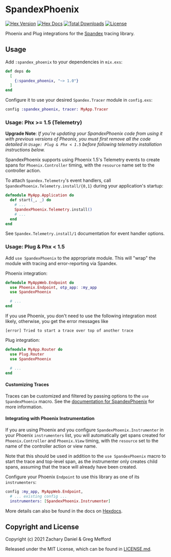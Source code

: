 # SpandexPhoenix

[![Hex Version](https://img.shields.io/hexpm/v/spandex_phoenix.svg)](https://hex.pm/packages/spandex_phoenix)
[![Hex Docs](https://img.shields.io/badge/hex-docs-lightgreen.svg)](https://hexdocs.pm/spandex_phoenix/)
[![Total Downloads](https://img.shields.io/hexpm/dt/spandex_phoenix.svg)](https://hex.pm/packages/spandex_phoenix)
[![License](https://img.shields.io/hexpm/l/spandex_phoenix.svg)](https://github.com/spandex-project/spandex_phoenix/blob/master/LICENSE)

Phoenix and Plug integrations for the [Spandex] tracing library.

[Spandex]: https://github.com/spandex-project/spandex

## Usage

Add `:spandex_phoenix` to your dependencies in `mix.exs`:

```elixir
def deps do
  [
    {:spandex_phoenix, "~> 1.0"}
  ]
end
```

Configure it to use your desired `Spandex.Tracer` module in `config.exs`:

```elixir
config :spandex_phoenix, tracer: MyApp.Tracer
```

### Usage: Phx >= 1.5 (Telemetry)

**Upgrade Note**: *If you're updating your SpandexPhoenix code from using it with previous versions of Pheonix,
you must first remove all the code detailed in `Usage: Plug & Phx < 1.5` before following
telemetry installation instructions below.*


SpandexPhoenix supports using Phoenix 1.5's Telemetry events to create spans for
`Phoenix.Controller` timing, with the `resource` name set to the controller action.

To attach `Spandex.Telemetry`'s event handlers, call `SpandexPhoenix.Telemetry.install/{0,1}`
during your application's startup:

```elixir
defmodule MyApp.Application do
  def start(_, _) do
    # ...
    SpandexPhoenix.Telemetry.install()
    # ...
  end
end
```

See `Spandex.Telemetry.install/1` documentation for event handler options.

### Usage: Plug & Phx < 1.5

Add `use SpandexPhoenix` to the appropriate module. This will "wrap" the
module with tracing and error-reporting via Spandex.

Phoenix integration:

```elixir
defmodule MyAppWeb.Endpoint do
  use Phoenix.Endpoint, otp_app: :my_app
  use SpandexPhoenix

  # ...
end
```

If you use Phoenix, you don't need to use the following integration most likely, otherwise, you get the error messages like

```
[error] Tried to start a trace over top of another trace
```

Plug integration:

```elixir
defmodule MyApp.Router do
  use Plug.Router
  use SpandexPhoenix

  # ...
end
```

#### Customizing Traces

Traces can be customized and filtered by passing options to the `use SpandexPhoenix` macro.
See the [documentation for SpandexPhoenix] for more information.

#### Integrating with Phoenix Instrumentation

If you are using Phoenix and you configure `SpandexPhoenix.Instrumenter` in
your Phoenix `instrumenters` list, you will automatically get spans created for
`Phoenix.Controller` and `Phoenix.View` timing, with the `resource` set to the
name of the controller action or view name.

Note that this should be used in addition to the `use SpandexPhoenix`
macro to start the trace and top-level span, as the instrumenter only creates
child spans, assuming that the trace will already have been created.

Configure your Phoenix `Endpoint` to use this library as one of its
`instrumenters`:

```elixir
config :my_app, MyAppWeb.Endpoint,
  # ... existing config ...
  instrumenters: [SpandexPhoenix.Instrumenter]
```

More details can also be found in the docs on [Hexdocs].

## Copyright and License

Copyright (c) 2021 Zachary Daniel & Greg Mefford

Released under the MIT License, which can be found in [LICENSE.md](./LICENSE.md).

[Hexdocs]: https://hexdocs.pm/spandex_phoenix
[documentation for SpandexPhoenix]: https://hexdocs.pm/spandex_phoenix/SpandexPhoenix.html

